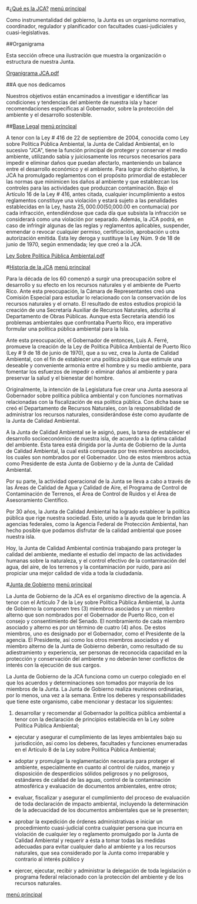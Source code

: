 #[¿Qué es la JCA?](id:about)
[menú principal][0]
 
Como instrumentalidad del gobierno, la Junta es un organismo normativo, coordinador, regulador y planificador con facultades cuasi-judiciales y cuasi-legislativas.
 	
##Organigrama
 
Esta sección ofrece una ilustración que muestra la organización o estructura de nuestra Junta.

[Organigrama JCA.pdf][organigrama_link]

 	
##A que nos dedicamos
 
Nuestros objetivos están encaminados a investigar e identificar las condiciones y tendencias del ambiente de nuestra isla y hacer recomendaciones específicas al Gobernador, sobre la protección del ambiente y el desarrollo sostenible.
 	
##[Base Legal](id:legal)
[menú principal][0]
 
A tenor con la Ley # 416 de 22 de septiembre de 2004, conocida como Ley sobre Política Pública Ambiental, la Junta de Calidad Ambiental, en lo sucesivo "JCA", tiene la función principal de proteger y conservar el medio ambiente,  utilizando sabia y juiciosamente los recursos necesarios para impedir e eliminar daños que puedan afectarlo, manteniendo un balance entre el desarrollo económico y el ambiente. Para lograr dicho objetivo,  la JCA ha promulgado reglamentos con el propósito primordial de establecer las normas que minimicen los daños al ambiente y que establezcan los controles para las actividades que produzcan contaminación. Bajo el Artículo 16 de la Ley # 416, antes citada, cualquier incumplimiento a estos reglamentos constituye una violación y estará sujeto a las penalidades establecidas en la Ley, hasta $25,000.00 ($50,000.00 en contumacia) por cada infracción, entendiéndose que cada día que subsista la infracción se considerará como una violación por separado. Además, la JCA podrá,  en caso de infringir algunas de las reglas y reglamentos aplicables, suspender, enmendar o revocar cualquier permiso, certificación, aprobación u otra autorización emitida.
Esta ley deroga y sustituye la Ley Núm. 9 de 18 de junio de 1970, según enmendada; ley que creó a la JCA. 

[Ley Sobre Politica Pública Ambiental.pdf][ley_politica_publica_link]


#[Historia de la JCA](id:history)
[menú principal][0]
 
Para la década de los 60 comenzó a surgir una preocupación sobre el desarrollo y su efecto en los recursos naturales y el ambiente de Puerto Rico. Ante esta preocupación, la Cámara de Representantes creó una Comisión Especial para estudiar lo relacionado con la conservación de los recursos naturales y el ornato. El resultado de estos estudios propició la creación de una Secretaría Auxiliar de Recursos Naturales, adscrita al Departamento de Obras Públicas. 
Aunque esta Secretaría atendió los problemas ambientales que confrontaba Puerto Rico, era imperativo formular una política pública ambiental para la Isla.

Ante esta preocupación, el Gobernador de entonces, Luis A. Ferré,  promueve la creación de la Ley de Política Pública Ambiental de Puerto Rico (Ley # 9 de 18 de junio de 1970), que a su vez, crea la Junta de Calidad Ambiental, con el fin de establecer una política pública que estimule una deseable y conveniente armonía entre el hombre y su medio ambiente, para fomentar los esfuerzos de impedir o eliminar daños al ambiente y para preservar la salud y el bienestar del hombre.

Originalmente, la intención de la Legislatura fue crear una Junta asesora al Gobernador sobre política pública ambiental y con funciones normativas relacionadas con la fiscalización de esa política pública. Con dicha base se creó el Departamento de Recursos Naturales, con la responsabilidad de administrar los recursos naturales, considerándose éste como ayudante de la Junta de Calidad Ambiental.

A la Junta de Calidad Ambiental se le asignó, pues, la tarea de establecer el desarrollo socioeconómico de nuestra isla, de acuerdo a la óptima calidad del ambiente. Esta tarea está dirigida por la Junta de Gobierno de la Junta de Calidad Ambiental, la cual está compuesta por tres miembros asociados, los cuales son nombrados por el Gobernador. Uno de estos miembros actúa como Presidente de esta Junta de Gobierno y de la Junta de Calidad Ambiental.

Por su parte, la actividad operacional de la Junta se lleva a cabo a través de las Áreas de Calidad de Agua y Calidad de Aire, el Programa de Control de Contaminación de Terrenos, el Área de Control de Ruidos y el Área de Asesoramiento Científico.

Por 30 años, la Junta de Calidad Ambiental ha logrado establecer la política pública que rige nuestra sociedad. Esto, unido a la ayuda que le brindan las agencias federales, como la Agencia Federal de Protección Ambiental, han hecho posible que podamos disfrutar de la calidad ambiental que posee nuestra isla.  
  
Hoy, la Junta de Calidad Ambiental continúa trabajando para proteger la calidad del ambiente, mediante el estudio del impacto de las actividades humanas sobre la naturaleza, y el control efectivo de la contaminación del agua, del aire, de los terrenos y la contaminación por ruido, para así propiciar una mejor calidad de vida a toda la ciudadanía.

#[Junta de Gobierno](id:board)
[menú principal][0]
 
La Junta de Gobierno de la JCA es el organismo directivo de la agencia. A tenor con el Artículo 7 de la  Ley sobre Política Pública Ambiental, la Junta de Gobierno la componen tres (3) miembros asociados y un miembro alterno que son nombrados por el Gobernador de Puerto Rico, con el consejo y consentimiento del Senado. El nombramiento de cada miembro asociado  y alterno es por un término de cuatro (4) años. De estos miembros, uno es designado por el Gobernador, como el Presidente de la agencia. El Presidente, así como los otros miembros asociados y el miembro alterno de la Junta de Gobierno deberán, como resultado de su adiestramiento y experiencia, ser personas de reconocida capacidad en la protección y conservación del ambiente y no deberán tener conflictos de interés con la ejecución de sus cargos.

La Junta de Gobierno de la JCA funciona como un cuerpo colegiado en el que los acuerdos y determinaciones son tomados por mayoría de los miembros de la Junta. La Junta de Gobierno realiza reuniones ordinarias, por lo menos, una vez a la semana. Entre los deberes y responsabilidades que tiene este organismo, cabe mencionar y destacar los siguientes:

1. desarrollar y recomendar al Gobernador la política pública ambiental a tenor con la declaración de principios establecida en la Ley sobre Política Pública Ambiental;

- ejecutar y asegurar el cumplimiento de las leyes ambientales bajo su jurisdicción, así como los deberes, facultades y funciones enumeradas en el Artículo 8 de la Ley sobre Política Pública Ambiental;

- adoptar y promulgar la reglamentación necesaria para proteger el ambiente, especialmente en cuanto al control de ruidos, manejo  y disposición de desperdicios sólidos peligrosos y no peligrosos,  estándares de calidad de las aguas, control de la contaminación atmosférica y evaluación de  documentos ambientales, entre otros;

- evaluar, fiscalizar y asegurar el cumplimiento del proceso de evaluación de toda declaración de impacto ambiental, incluyendo la determinación de la adecuacidad de los documentos ambientales que se le presenten;

- aprobar la expedición de órdenes administrativas e iniciar un procedimiento cuasi-judicial contra cualquier persona que incurra en violación de cualquier ley o reglamento promulgado por la Junta de Calidad Ambiental  y  requerir a ésta a tomar todas las medidas adecuadas para evitar cualquier daño al ambiente y a los recursos naturales, que sea considerado por la Junta como irreparable y contrario al interés público y

- ejercer, ejecutar, recibir y administrar la delegación de toda legislación o programa federal relacionado con la protección del ambiente y de los recursos naturales.

[menú principal][0]

[0]: #
[organigrama_link]: http://www2.pr.gov/agencias/jca/Documents/Conocenos/Organigrama/Organigrama%20JCA.pdf
[ley_politica_publica_link]: http://www2.pr.gov/agencias/jca/Documents/Conocenos/Base%20Legal/Ley%20Sobre%20Politica%20P%C3%BAblica%20Ambiental.pdf
